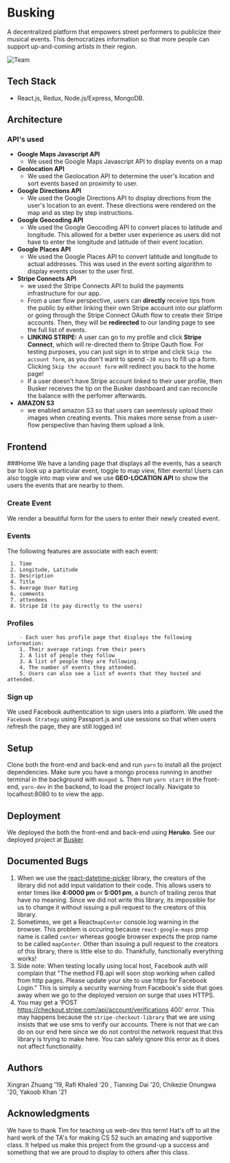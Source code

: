# Busking

A decentralized platform that empowers street performers to publicize their musical events. This democratizes information so that more people can support up-and-coming artists in their region.

![Team](assets/team.jpg)

## Tech Stack
- React.js, Redux, Node.js/Express, MongoDB.

## Architecture
### API's used
- **Google Maps Javascript API**
	- We used the Google Maps Javascript API to display events on a map
- **Geolocation API**
	- We used the Geolocation API to determine the user's location and sort events based on proximity to user.
- **Google Directions API**
	- We used the Google Directions API to display directions from the user's location to an event. These directions were rendered on the map and as step by step instructions.
- **Google Geocoding API**
	- We used the Google Geocoding API to convert places to latitude and longitude. This allowed for a better user experience as users did not have to enter the longitude and latitude of their event location.
- **Google Places API**
	- We used the Google Places API to convert latitude and longitude to actual addresses. This was used in the event sorting algorithm to display events closer to the user first. 
- **Stripe Connects API**
	- we used the Stripe Connects API to build the payments infrastructure for our app. 
	- From a user flow perspective, users can **directly** receive tips from the public by either linking their own Stripe account into our platform or going through the Stripe Connect OAuth flow to create their Stripe accounts. Then, they will be **redirected** to our landing page to see the full list of events.
	- **LINKING STRIPE:** A user can go to my profile and click **Stripe Connect**, which will re-directed them to Stripe Oauth flow. For testing purposes, you can just sign in to stripe and click `Skip the account form`, as you don't want to spend `~30 mins` to fill up a form. Clicking `Skip the account form` will redirect you back to the home page!
	- If a user doesn't have Stripe account linked to their user profile, then Busker receives the tip on the Busker dashboard and can reconcile the balance with the perfomer afterwards.
- **AMAZON S3**
	- we enabled amazon S3 so that users can seemlessly upload their images when creating events. This makes more sense from a user-flow perspective than having them upload a link.


## Frontend 
###Home
We have a landing page that displays all the events, has a search bar to look up a particular event, toggle to map view, filter events! Users can also toggle into map view and we use **GEO-LOCATION API** to show the users the events that are nearby to them.
 	

### Create Event
We render a beautiful form for the users to enter their newly created event.

### Events
The following features are associate with each event: 

	 1. Time
	 2. Longitude, Latitude
	 3. Description
	 4. Title
	 5. Average User Rating
	 6. comments
	 7. attendees
	 8. Stripe Id (to pay directly to the users)

### Profiles
		- Each user has profile page that displays the following information:
		1. Their average ratings from their peers
		2. A list of people they follow
		3. A list of people they are following.
		4. The number of events they attended.
		5. Users can also see a list of events that they hosted and attended.
	
### Sign up
We used Facebook authentication to sign users into a platform. We used the `Facebook Strategy` using Passport.js and use sessions so that when users refresh the page, they are still logged in!


## Setup

Clone both the front-end and back-end and run `yarn` to install all the project dependencies. Make sure you have a mongo process running in another terminal in the background with `mongod &`. Then run `yarn start` in the front-end, `yarn-dev` in the backend, to load the project locally. Navigate to localhost:8080 to to view the app.

## Deployment

We deployed the both the front-end and back-end using **Heruko**. See our deployed project at [Busker](https://busking.surge.sh/)

## Documented Bugs
1. When we use the [react-datetime-picker](http://projects.wojtekmaj.pl/react-datetime-picker) library, the creators of the library did not add input validation to their code. This allows users to enter times like **4:0000 pm** or **5:001 pm**, a bunch of trailing zeros that have no meaning. Since we did not write this library, its impossible for us to change it without issuing a pull request to the creators of this library. 
2. Sometimes, we get a React`mapCenter` console.log warning in the browser. This problem is occuring because `react-google-maps` prop name is called `center` whereas google browser expects the prop name to be called `mapCenter`. Other than issuing a pull request to the creators of this library, there is little else to do. Thankfully, functionally everything works!
3. Side note: When testing locally using local host, Facebook auth will complain that "The method FB.api will soon stop working when called from http pages. Please update your site to use https for Facebook Login." This is simply a security warning from Facebook's side that goes away when we go to the deployed version on surge that uses HTTPS.
4. You may get a 'POST https://checkout.stripe.com/api/account/verifications 400' error. This may happens because the `stripe-checkout-library` that we are using insists that we use sms to verify our accounts. There is not that we can do on our end here since we do not control the network request that this library is trying to make here. You can safely ignore this error as it does not affect functionality.


## Authors

Xingran Zhuang '19, Rafi Khaled '20 , Tianxing Dai '20, Chikezie Onungwa '20, Yakoob Khan '21

## Acknowledgments
We have to thank Tim for teaching us web-dev this term! Hat's off to all the hard work of the TA's for making CS 52 such an amazing and supportive class. It helped us make this project from the ground-up a success and something that we are proud to display to others after this class.
